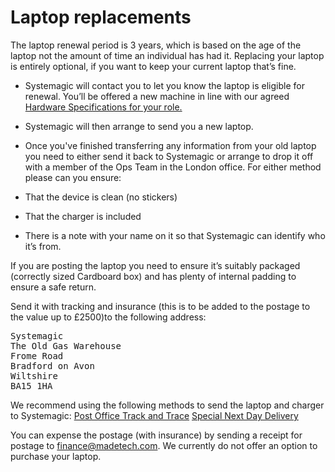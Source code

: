 # Laptop replacements

The laptop renewal period is 3 years, which is based on the age of the laptop not the amount of time an individual has had it. Replacing your laptop is entirely optional, if you want to keep your current laptop that’s fine. 

- Systemagic will contact you to let you know the laptop is eligible for renewal. You’ll be offered a new machine in line with our agreed [Hardware Specifications for your role.](https://github.com/madetech/handbook/blob/main/guides/it/Hardware.md)

- Systemagic will then arrange to send you a new laptop. 

- Once you've finished transferring any information from your old laptop you need to either send it back to Systemagic or arrange to drop it off with a member of the Ops Team in the London office. For either method please can you ensure: 

- That the device is clean (no stickers)
- That the charger is included
- There is a note with your name on it so that Systemagic can identify who it’s from. 

If you are posting the laptop you need to ensure it’s suitably packaged (correctly sized Cardboard box) and has plenty of internal padding to ensure a safe return. 

Send it with tracking and insurance (this is to be added to the postage to the value up to £2500)to the following address: 

<pre>
Systemagic
The Old Gas Warehouse
Frome Road
Bradford on Avon
Wiltshire
BA15 1HA
</pre>

We recommend using the following methods to send the laptop and charger to Systemagic:
[Post Office Track and Trace](https://www.postoffice.co.uk/track-trace)
[Special Next Day Delivery](https://www.royalmail.com/sending/uk/special-delivery-guaranteed-1pm)

You can expense the postage (with insurance) by sending a receipt for postage to finance@madetech.com. We currently do not offer an option to purchase your laptop.
